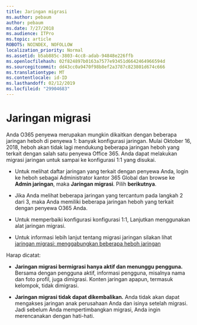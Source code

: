 ```yaml
---
title: Jaringan migrasi
ms.author: pebaum
author: pebaum
ms.date: 7/27/2018
ms.audience: ITPro
ms.topic: article
ROBOTS: NOINDEX, NOFOLLOW
localization_priority: Normal
ms.assetid: b5ab885c-3803-4cc8-adab-94848e226ffb
ms.openlocfilehash: 02f824897b0163a7577e93451d6642464966594d
ms.sourcegitcommit: dd43cc0a9470f98b8ef2a3787c823801d674c666
ms.translationtype: MT
ms.contentlocale: id-ID
ms.lasthandoff: 02/12/2019
ms.locfileid: "29904683"
---
```

# <a name="network-migration"></a>Jaringan migrasi

Anda O365 penyewa merupakan mungkin dikaitkan dengan beberapa jaringan heboh di penyewa 1: banyak konfigurasi jaringan. Mulai Oktober 16, 2018, heboh akan tidak lagi mendukung beberapa jaringan heboh yang terkait dengan salah satu penyewa Office 365. Anda dapat melakukan migrasi jaringan untuk sampai ke konfigurasi 1:1 yang disukai.
  
- Untuk melihat daftar jaringan yang terkait dengan penyewa Anda, login ke heboh sebagai Administrator kantor 365 Global dan browse ke **Admin jaringan**, maka **Jaringan migrasi**. Pilih **berikutnya**.
    
- Jika Anda melihat beberapa jaringan yang tercantum pada langkah 2 dari 3, maka Anda memiliki beberapa jaringan heboh yang terkait dengan penyewa O365 Anda.
    
- Untuk memperbaiki konfigurasi konfigurasi 1:1, Lanjutkan menggunakan alat jaringan migrasi.
    
- Untuk informasi lebih lanjut tentang migrasi jaringan silakan lihat [jaringan migrasi: menggabungkan beberapa heboh jaringan](https://support.office.com/article/a22c1b20-9231-4ce2-a916-392b1056d002)
    
Harap dicatat:
  
- **Jaringan migrasi bermigrasi hanya aktif dan menunggu pengguna.** Bersama dengan pengguna aktif, informasi pengguna, misalnya nama dan foto profil, juga dimigrasi. Konten jaringan apapun, termasuk kelompok, tidak dimigrasi. 
    
- **Jaringan migrasi tidak dapat dikembalikan.** Anda tidak akan dapat mengakses jaringan anak perusahaan Anda dan isinya setelah migrasi. Jadi sebelum Anda mempertimbangkan migrasi, Anda ingin merencanakan dengan hati-hati. 
    

